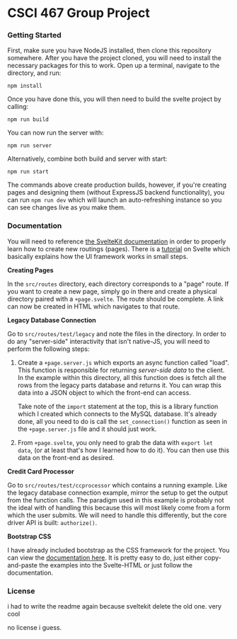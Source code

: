
# CSCI 467 Group Project

### Getting Started

First, make sure you have NodeJS installed, then clone this repository somewhere.
After you have the project cloned, you will need to install the necessary packages
for this to work. Open up a terminal, navigate to the directory, and run:

```
npm install
```

Once you have done this, you will then need to build the svelte project by calling:

```
npm run build
```

You can now run the server with:

```
npm run server
```

Alternatively, combine both build and server with start:

```
npm run start
```

The commands above create production builds, however, if you're creating
pages and designing them (without ExpressJS backend functionality), you
can run `npm run dev` which will launch an auto-refreshing instance so you
can see changes live as you make them.

### Documentation

You will need to reference [the SvelteKit documentation](https://kit.svelte.dev/docs/introduction)
in order to properly learn how to create new routings (pages). There is a [tutorial](https://learn.svelte.dev/tutorial/welcome-to-svelte)
on Svelte which basically explains how the UI framework works in small steps.

**Creating Pages**

In the `src/routes` directory, each directory corresponds to a "page" route.
If you want to create a new page, simply go in there and create a physical
directory paired with a `+page.svelte`. The route should be complete. A link
can now be created in HTML which navigates to that route.

**Legacy Database Connection**

Go to `src/routes/test/legacy` and note the files in the directory. In order
to do any "server-side" interactivity that isn't native-JS, you will need
to perform the following steps:

1.  Create a `+page.server.js` which exports an async function called "load".
    This function is responsible for returning *server-side data* to the client.
    In the example within this directory, all this function does is fetch
    all the rows from the legacy parts database and returns it. You can
    wrap this data into a JSON object to which the front-end can access.
    
    Take note of the `import` statement at the top, this is a library
    function which I created which connects to the MySQL database. It's
    already done, all you need to do is call the `set_connection()` function
    as seen in the `+page.server.js` file and it should just work.

2.  From `+page.svelte`, you only need to grab the data with `export let data`,
    (or at least that's how I learned how to do it). You can then use this
    data on the front-end as desired.

**Credit Card Processor**

Go to `src/routes/test/ccprocessor` which contains a running example.
Like the legacy database connection example, mirror the setup to get the
output from the function calls. The paradigm used in this example is probably
not the ideal with of handling this because this will most likely come from
a form which the user submits. We will need to handle this differently, but
the core driver API is built: `authorize()`.

**Bootstrap CSS**

I have already included bootstrap as the CSS framework for the project. You
can view the [documentation here](https://getbootstrap.com/docs/5.3/customize/overview/).
It is pretty easy to do, just either copy-and-paste the examples into
the Svelte-HTML or just follow the documentation.

### License

i had to write the readme again because sveltekit delete the old one. very cool

no license i guess.

